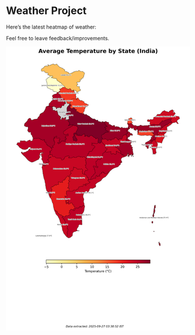 # Weather Project

Here’s the latest heatmap of weather:

Feel free to leave feedback/improvements.

![India Heatmap](docs/assets/india_heatmap.png?v=D70D16)
